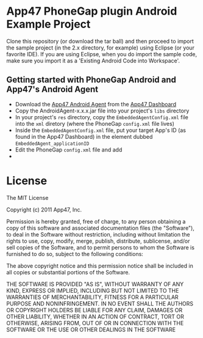 # App47 PhoneGap plugin Android Example Project

Clone this repository (or download the tar ball) and then proceed to import the sample project (in the 2.x directory, for example) using Eclipse (or your favorite IDE). If you are using Eclipse, when you do import the sample code, make sure you import it as a 'Existing Android Code into Workspace'. 

## Getting started with PhoneGap Android and App47's Android Agent

- Download the [App47 Android Agent](http://app47.com/wiki/doku.php?id=configure:androidapp) from the [App47 Dashboard](https://cirrus.app47.com)
- Copy the AndroidAgent-x.x.x.jar file into your project's `libs` directory
- In your project's `res` directory, copy the `EmbeddedAgentConfig.xml` file into the `xml` diretory (where the PhoneGap `config.xml` file lives)
- Inside the `EmbeddedAgentConfig.xml` file, put your target App's ID (as found in the App47 Dashboard) in the element dubbed `EmbeddedAgent_applicationID`
- Edit the PhoneGap `config.xml` file and add 
	<access origin="https://app47.com" subdomains="true"/>
 	<access origin="http://app47.mobi/" subdomains="true"/>
 	<access origin="https://app47.mobi/" subdomains="true"/>
- 

# License

The MIT License

Copyright (c) 2011 App47, Inc.

Permission is hereby granted, free of charge, to any person obtaining a copy of this software and associated documentation files (the "Software"), to deal in the Software without restriction, including without limitation the rights to use, copy, modify, merge, publish, distribute, sublicense, and/or sell copies of the Software, and to permit persons to whom the Software is furnished to do so, subject to the following conditions:

The above copyright notice and this permission notice shall be included in all copies or substantial portions of the Software.

THE SOFTWARE IS PROVIDED "AS IS", WITHOUT WARRANTY OF ANY KIND, EXPRESS OR IMPLIED, INCLUDING BUT NOT LIMITED TO THE WARRANTIES OF MERCHANTABILITY, FITNESS FOR A PARTICULAR PURPOSE AND NONINFRINGEMENT. IN NO EVENT SHALL THE AUTHORS OR COPYRIGHT HOLDERS BE LIABLE FOR ANY CLAIM, DAMAGES OR OTHER LIABILITY, WHETHER IN AN ACTION OF CONTRACT, TORT OR OTHERWISE, ARISING FROM, OUT OF OR IN CONNECTION WITH THE SOFTWARE OR THE USE OR OTHER DEALINGS IN THE SOFTWARE